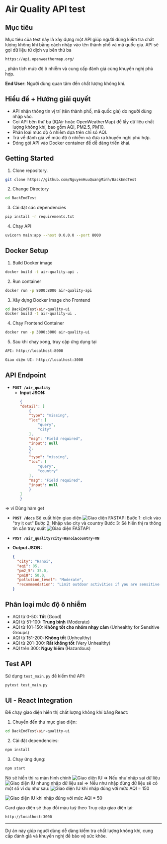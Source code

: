 # Air Quality API test

## Mục tiêu
Mục tiêu của test này là xây dựng một API giúp người dùng kiểm tra chất lượng không khí bằng cách nhập vào tên thành phố và mã quốc gia. API sẽ gọi dữ liệu từ dịch vụ bên thứ ba 
```sh
https://api.openweathermap.org/
```
, phân tích mức độ ô nhiễm và cung cấp đánh giá cùng khuyến nghị phù hợp.

**End User**: Người dùng quan tâm đến chất lượng không khí.

## Hiểu đề + Hướng giải quyết
- API nhận thông tin vị trí (tên thành phố, mã quốc gia) do người dùng nhập vào.
- Gọi API bên thứ ba (IQAir hoặc OpenWeatherMap) để lấy dữ liệu chất lượng không khí, bao gồm AQI, PM2.5, PM10.
- Phân loại mức độ ô nhiễm dựa trên chỉ số AQI.
- Trả về đánh giá về mức độ ô nhiễm và đưa ra khuyến nghị phù hợp.
- Đóng gói API vào Docker container để dễ dàng triển khai.

## Getting Started
1. Clone repository.
```sh
git clone https://github.com/NguyenHuuQuangMinh/BackEndTest
```
2. Change Directory
```sh
cd BackEndTest
```
3. Cài đặt các dependencies
```sh
pip install -r requirements.txt
```
4. Chạy API
```sh
uvicorn main:app --host 0.0.0.0 --port 8000
```

## Docker Setup
1. Build Docker image
```sh
docker build -t air-quality-api .
```
2. Run container
```sh
docker run -p 8000:8000 air-quality-api
```
3. Xây dựng Docker Image cho Frontend
```sh
cd BackEndTest\air-quality-ui
docker build -t air-quality-ui .
```
4. Chạy Frontend Container
```sh
docker run -p 3000:3000 air-quality-ui
```
5. Sau khi chạy xong, truy cập ứng dụng tại
```sh
API: http://localhost:8000
```
```sh
Giao diện UI: http://localhost:3000
```

## API Endpoint
- **`POST /air_quality`**
  - **Input JSON:**
    ```json
    {
    "detail": [
        {
        "type": "missing",
        "loc": [
            "query",
            "city"
        ],
        "msg": "Field required",
        "input": null
        },
        {
        "type": "missing",
        "loc": [
            "query",
            "country"
        ],
        "msg": "Field required",
        "input": null
        }
    ]
    }
    ```
=> vì Dùng hàm get
- **`POST /docs`**
Sẽ xuất hiện giao diện
![Giao diện FASTAPI](./images/GiaoDienFasrAPI.png)
Bước 1: click vào "try it out"
Bước 2: Nhập vào city và country 
Bước 3: Sẽ hiển thị ra thông tin cần truy suất
![Giao diện FASTAPI](./images/FasrAPIResult.png)

- **`POST /air_quality?city=Hanoi&country=VN`**
- **Output JSON:**
    ```json
    {
      "city": "Hanoi",
      "aqi": 85,
      "pm2_5": 35.0,
      "pm10": 50.0,
      "pollution_level": "Moderate",
      "recommendation": "Limit outdoor activities if you are sensitive to air pollution."
    }
    ```
## Phân loại mức độ ô nhiễm
- AQI từ 0-50: **Tốt** (Good)
- AQI từ 51-100: **Trung bình** (Moderate)
- AQI từ 101-150: **Không tốt cho nhóm nhạy cảm** (Unhealthy for Sensitive Groups)
- AQI từ 151-200: **Không tốt** (Unhealthy)
- AQI từ 201-300: **Rất không tốt** (Very Unhealthy)
- AQI trên 300: **Nguy hiểm** (Hazardous)

## Test API
Sử dụng `test_main.py` để kiểm thử API:
```sh
pytest test_main.py
```

## UI - React Integration
Để chạy giao diện hiển thị chất lượng không khí bằng React:
1. Chuyển đến thư mục giao diện:
```sh
cd BackEndTest\air-quality-ui
```
2. Cài đặt dependencies:
```sh
npm install
```
3. Chạy ứng dụng:
```sh
npm start
```
Nó sẽ hiển thị ra màn hình chính 
![Giao diện IU](./images/GiaoDien.png)
=> Nếu như nhập sai dữ liệu 
![Giao diện IU nhưng nhập dữ liệu sai](./images/GiaoDienKhongTimRa.png)
=> Nếu như nhập đúng dữ liệu
sẽ có một số ví dụ như sau: 
![Giao diện IU khi nhập đúng với mức AQI = 150](./images/GiaoDienTimRa.png)

![Giao diện IU khi nhập đúng với mức AQI = 50](./images/GiaoDienTimRa1.png)

Card giao diện sẽ thay đổi màu tuỳ theo 
Truy cập giao diện tại:
```
http://localhost:3000
```

---
Dự án này giúp người dùng dễ dàng kiểm tra chất lượng không khí, cung cấp đánh giá và khuyến nghị để bảo vệ sức khỏe.
